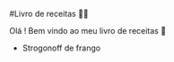 #Livro de receitas :man_cook:

Olá ! Bem vindo ao meu livro de receitas :wave:

 - Strogonoff de frango